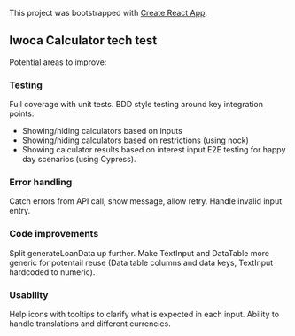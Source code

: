 This project was bootstrapped with [Create React App](https://github.com/facebook/create-react-app).

## Iwoca Calculator tech test

Potential areas to improve:

### Testing

Full coverage with unit tests.
BDD style testing around key integration points:
* Showing/hiding calculators based on inputs
* Showing/hiding calculators based on restrictions (using nock)
* Showing calculator results based on interest input
E2E testing for happy day scenarios (using Cypress).

### Error handling

Catch errors from API call, show message, allow retry.
Handle invalid input entry.

### Code improvements

Split generateLoanData up further.
Make TextInput and DataTable more generic for potentail reuse (Data table columns and data keys, TextInput hardcoded to numeric).

### Usability

Help icons with tooltips to clarify what is expected in each input.
Ability to handle translations and different currencies.